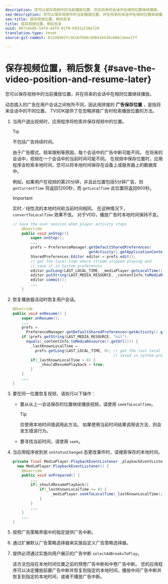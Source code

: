 ```yaml
---
description: 您可以保存视频中的当前播放位置，并在将来的会话中在相同位置继续播放。
seo-description: 您可以保存视频中的当前播放位置，并在将来的会话中在相同位置继续播放。
seo-title: 保存视频位置，稍后恢复
title: 保存视频位置，稍后恢复
uuid: 007c8e89-54f4-4dfd-81f8-b931e216e724
translation-type: tm+mt
source-git-commit: 812d04037c3b18f8d8cdd0d18430c686c3eee1ff

---
```



# 保存视频位置，稍后恢复 {#save-the-video-position-and-resume-later}

您可以保存视频中的当前播放位置，并在将来的会话中在相同位置继续播放。

动态插入的广告在用户会话之间有所不同，因此用拼接的 **广告保存位置** ，是指将来会话中的不同位置。 TVSDK提供了在忽略拼接广告时检索播放位置的方法。

1. 当用户退出视频时，应用程序将检索并保存视频中的位置。

   >[!TIP]
   >
   >不包括广告持续时间。

   由于广告模式、频率限制等原因，每个会话中的广告中断可能不同。 在将来的会话中，视频在一个会话中的当前时间可能不同。 在视频中保存位置时，应用程序会检索本地时间，您可以将本地时间保存在设备上或服务器上的数据库中。

   例如，如果用户在视频的第20分钟，并且此位置包括5分钟广告，则 `getCurrentTime` 将返回1200秒，而 `getLocalTime` 此位置将返回900秒。

   >[!IMPORTANT]
   >
   >实时／线性流的本地时间和当前时间相同。 在这种情况下， `convertToLocalTime` 效果不佳。 对于VOD，播放广告时本地时间保持不变。

   ```java
   // Save the user session when player activity stops 
       @Override 
       public void onStop(){ 
           super.onStop(); 
           ... 
           prefs = PreferenceManager.getDefaultSharedPreferences( 
                                     getActivity().getApplicationContext()); 
           SharedPreferences.Editor editor = prefs.edit(); 
           // get the local time where stream stopped playing and  
           // save it in System preferences 
           editor.putLong(LAST_LOCAL_TIME, _mediaPlayer.getLocalTime());  
           editor.putString(LAST_MEDIA_RESOURCE, _contentInfo.toMediaResource().getUrl()); 
           editor.commit(); 
           ... 
       }
   ```

1. 恢复播放器活动时恢复用户会话。

   ```java
   @Override 
   public void onResume() { 
       super.onResume(); 
       ... 
       prefs =  
         PreferenceManager.getDefaultSharedPreferences(getActivity().getApplicationContext()); 
       if (prefs.getString(LAST_MEDIA_RESOURCE, "nil"). 
         equals(_contentInfo.toMediaResource().getUrl())) { 
           _lastKnownLocalTime =  
             prefs.getLong(LAST_LOCAL_TIME, 0); // get the last local time  
                                                // saved in system preferences 
           if(_lastKnownLocalTime > 0) { 
               _shouldResumePlayback = true; 
           } 
       } 
       ... 
   } 
   ```

1. 要在同一位置恢复视频，请执行以下操作：

   * 要从从上一会话保存的位置继续播放视频，请使用 `seekToLocalTime`。

      >[!TIP]
      >
      >仅使用本地时间值调用此方法。 如果使用当前时间结果调用该方法，则会发生错误行为。

   * 要寻找当前时间，请使用 `seek`。

1. 当应用程序收到状 `onStatusChanged` 态更改事件时，请搜索保存的本地时间。

   ```java
   private final MediaPlayer.PlaybackEventListener _playbackEventListener =  
     new MediaPlayer.PlaybackEventListener() { 
       @Override 
       public void onPrepared() { 
           ... 
           if(_shouldResumePlayback){ 
               if(_lastKnownLocalTime >= 0) { 
                    _mediaPlayer.seekToLocalTime(_lastKnownLocalTime); 
               } 
           } 
           ... 
       } 
       ... 
   }
   ```

1. 按照广告策略界面中的指定提供广告中断。
1. 通过扩展默认广告策略选择器来实施自定义广告策略选择器。
1. 提供必须通过实施向用户展示的广告中断 `selectAdBreaksToPlay`。

   该方法包括在本地时间位置之前的预卷广告中断和中卷广告中断。 您的应用程序可以决定播放前置广告中断并恢复到指定的本地时间，播放中间广告中断并恢复到指定的本地时间，或者不播放广告中断。
